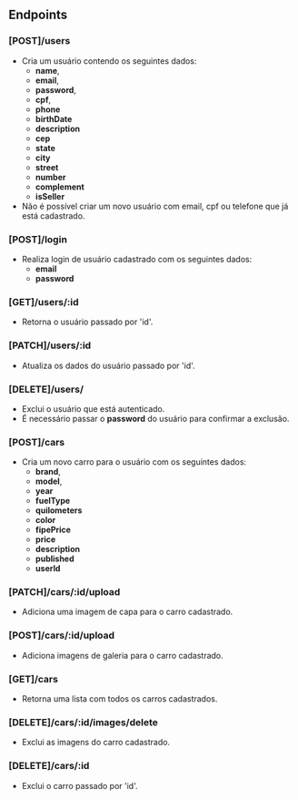## **Endpoints**
### **[POST]/users**
* Cria um usuário contendo os seguintes dados: 
  * **name**,
  * **email**,
  * **password**,
  * **cpf**,
  * **phone**
  * **birthDate**
  * **description**
  * **cep**
  * **state**
  * **city**
  * **street**
  * **number**
  * **complement**
  * **isSeller**
* Não é possível criar um novo usuário com email, cpf ou telefone que já está cadastrado.

### **[POST]/login**
* Realiza login de usuário cadastrado com os seguintes dados:
  * **email**
  * **password**

### **[GET]/users/:id**
* Retorna o usuário passado por 'id'.

### **[PATCH]/users/:id**
* Atualiza os dados do usuário passado por 'id'.
  
### **[DELETE]/users/**
 * Exclui o usuário que está autenticado.
 * É necessário passar o **password** do usuário para confirmar a exclusão.
 
### **[POST]/cars**
* Cria um novo carro para o usuário com os seguintes dados: 
  * **brand**,
  * **model**,
  * **year**
  * **fuelType**
  * **quilometers**
  * **color**
  * **fipePrice**
  * **price**
  * **description**
  * **published**
  * **userId**

### **[PATCH]/cars/:id/upload**
* Adiciona uma imagem de capa para o carro cadastrado.

### **[POST]/cars/:id/upload**
* Adiciona imagens de galeria para o carro cadastrado.

### **[GET]/cars**
* Retorna uma lista com todos os carros cadastrados.

### **[DELETE]/cars/:id/images/delete**
* Exclui as imagens do carro cadastrado.

### **[DELETE]/cars/:id**
* Exclui o carro passado por 'id'.